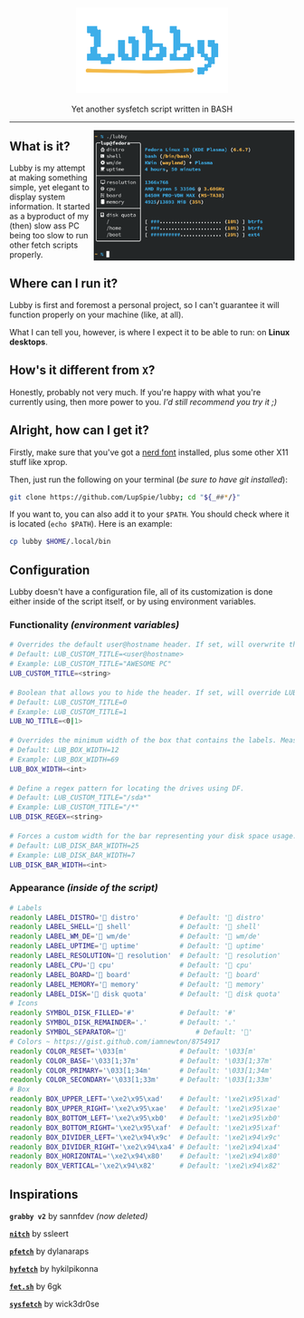 <div align="center">
    <h3 align="center"><img src="images/logo.svg" alt="Lubby" height="150px"></h3>
    <p>Yet another sysfetch script written in BASH</p>
    <hr />
</div>

<img align="right" height="230px" alt="Screencap of a terminal window running Lubby" src="images/screenshot_v2.png">

## What is it?

Lubby is my attempt at making something simple, yet elegant to display system information. It started as a byproduct of my (then) slow ass PC being too slow to run other fetch scripts properly.

## Where can I run it?

Lubby is first and foremost a personal project, so I can't guarantee it will function properly on your machine (like, at all).

What I can tell you, however, is where I expect it to be able to run: on **Linux desktops**.

## How's it different from `X`?

Honestly, probably not very much. If you're happy with what you're currently using, then more power to you. _I'd still recommend you try it ;)_

## Alright, how can I get it?

Firstly, make sure that you've got a [nerd font](https://github.com/ryanoasis/nerd-fonts) installed, plus some other X11 stuff like xprop.

Then, just run the following on your terminal (_be sure to have git installed_):

```sh
git clone https://github.com/LupSpie/lubby; cd "${_##*/}"
```

If you want to, you can also add it to your `$PATH`. You should check where it is located (`echo $PATH`). Here is an example:

```sh
cp lubby $HOME/.local/bin
```

## Configuration

Lubby doesn't have a configuration file, all of its customization is done either inside of the script itself, or by using environment variables.

### Functionality _(environment variables)_

```sh
# Overrides the default user@hostname header. If set, will overwrite the default box width.
# Default: LUB_CUSTOM_TITLE=<user@hostname>
# Example: LUB_CUSTOM_TITLE="AWESOME PC"
LUB_CUSTOM_TITLE=<string>

# Boolean that allows you to hide the header. If set, will override LUB_CUSTOM_TITLE and hide the header for the box.
# Default: LUB_CUSTOM_TITLE=0
# Example: LUB_CUSTOM_TITLE=1
LUB_NO_TITLE=<0|1>

# Overrides the minimum width of the box that contains the labels. Measured in characters.
# Default: LUB_BOX_WIDTH=12
# Example: LUB_BOX_WIDTH=69
LUB_BOX_WIDTH=<int>

# Define a regex pattern for locating the drives using DF.
# Default: LUB_CUSTOM_TITLE="/sda*"
# Example: LUB_CUSTOM_TITLE="/*"
LUB_DISK_REGEX=<string>

# Forces a custom width for the bar representing your disk space usage.
# Default: LUB_DISK_BAR_WIDTH=25
# Example: LUB_DISK_BAR_WIDTH=7
LUB_DISK_BAR_WIDTH=<int>
```

### Appearance _(inside of the script)_

```sh
# Labels
readonly LABEL_DISTRO=' distro'          # Default: ' distro'
readonly LABEL_SHELL=' shell'            # Default: ' shell'
readonly LABEL_WM_DE=' wm/de'            # Default: ' wm/de'
readonly LABEL_UPTIME=' uptime'          # Default: ' uptime'
readonly LABEL_RESOLUTION=' resolution'  # Default: ' resolution'
readonly LABEL_CPU=' cpu'                # Default: ' cpu'
readonly LABEL_BOARD=' board'            # Default: ' board'
readonly LABEL_MEMORY=' memory'          # Default: ' memory'
readonly LABEL_DISK=' disk quota'        # Default: ' disk quota'
# Icons
readonly SYMBOL_DISK_FILLED='#'           # Default: '#'
readonly SYMBOL_DISK_REMAINDER='.'        # Default: '.'
readonly SYMBOL_SEPARATOR=''                 # Default: ''
# Colors ~ https://gist.github.com/iamnewton/8754917
readonly COLOR_RESET='\033[m'             # Default: '\033[m'
readonly COLOR_BASE='\033[1;37m'          # Default: '\033[1;37m'
readonly COLOR_PRIMARY='\033[1;34m'       # Default: '\033[1;34m'
readonly COLOR_SECONDARY='\033[1;33m'     # Default: '\033[1;33m'
# Box
readonly BOX_UPPER_LEFT='\xe2\x95\xad'    # Default: '\xe2\x95\xad'
readonly BOX_UPPER_RIGHT='\xe2\x95\xae'   # Default: '\xe2\x95\xae'
readonly BOX_BOTTOM_LEFT='\xe2\x95\xb0'   # Default: '\xe2\x95\xb0'
readonly BOX_BOTTOM_RIGHT='\xe2\x95\xaf'  # Default: '\xe2\x95\xaf'
readonly BOX_DIVIDER_LEFT='\xe2\x94\x9c'  # Default: '\xe2\x94\x9c'
readonly BOX_DIVIDER_RIGHT='\xe2\x94\xa4' # Default: '\xe2\x94\xa4'
readonly BOX_HORIZONTAL='\xe2\x94\x80'    # Default: '\xe2\x94\x80'
readonly BOX_VERTICAL='\xe2\x94\x82'      # Default: '\xe2\x94\x82'
```

## Inspirations

**`grabby v2`** by sannfdev _(now deleted)_

[**`nitch`**](https://github.com/ssleert/nitch) by ssleert

[**`pfetch`**](https://github.com/dylanaraps/pfetch) by dylanaraps

[**`hyfetch`**](https://github.com/hykilpikonna/hyfetch) by hykilpikonna

[**`fet.sh`**](https://github.com/6gk/fet.sh) by 6gk

[**`sysfetch`**](https://github.com/wick3dr0se/sysfetch) by wick3dr0se
